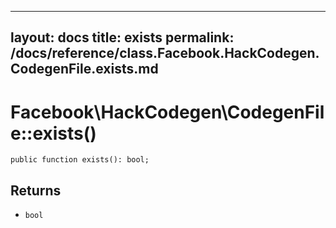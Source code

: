 
***

layout: docs
title: exists
permalink: /docs/reference/class.Facebook.HackCodegen.CodegenFile.exists.md
---







# Facebook\\HackCodegen\\CodegenFile::exists()




``` Hack
public function exists(): bool;
```




## Returns




* ` bool `
